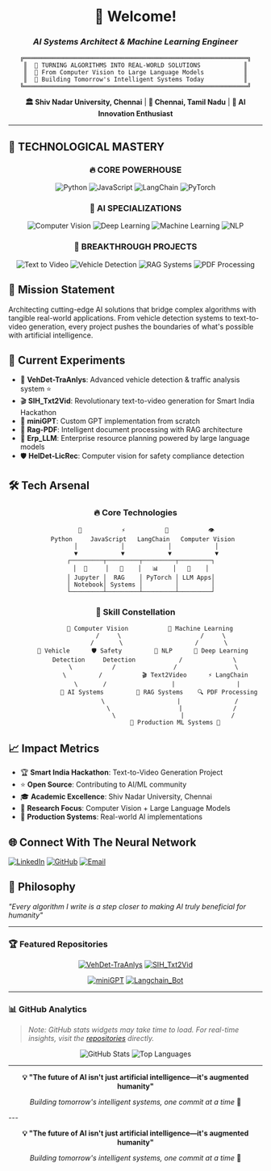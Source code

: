 <div align="center">

# 🚀 **Welcome!**
### *AI Systems Architect & Machine Learning Engineer*

```
╔══════════════════════════════════════════════════════════════╗
║  🎯 TURNING ALGORITHMS INTO REAL-WORLD SOLUTIONS            ║
║  🧠 From Computer Vision to Large Language Models           ║
║  🌟 Building Tomorrow's Intelligent Systems Today           ║
╚══════════════════════════════════════════════════════════════╝
```


</div>

<div align="center">
  
**🏛️ Shiv Nadar University, Chennai** | **📍 Chennai, Tamil Nadu** | **🚀 AI Innovation Enthusiast**

</div>

---

## 🎨 **TECHNOLOGICAL MASTERY**

<div align="center">

### 🔥 **CORE POWERHOUSE**
![Python](https://img.shields.io/badge/Python-FFD43B?style=for-the-badge&logo=python&logoColor=blue) ![JavaScript](https://img.shields.io/badge/JavaScript-F7DF1E?style=for-the-badge&logo=javascript&logoColor=black) ![LangChain](https://img.shields.io/badge/LangChain-1C3C3C?style=for-the-badge&logo=langchain&logoColor=white) ![PyTorch](https://img.shields.io/badge/PyTorch-EE4C2C?style=for-the-badge&logo=pytorch&logoColor=white)

### 🧠 **AI SPECIALIZATIONS**
![Computer Vision](https://img.shields.io/badge/Computer_Vision-FF6B6B?style=for-the-badge&logo=opencv&logoColor=white) ![Deep Learning](https://img.shields.io/badge/Deep_Learning-4ECDC4?style=for-the-badge&logo=tensorflow&logoColor=white) ![Machine Learning](https://img.shields.io/badge/Machine_Learning-45B7D1?style=for-the-badge&logo=scikit-learn&logoColor=white) ![NLP](https://img.shields.io/badge/NLP-96CEB4?style=for-the-badge&logo=spacy&logoColor=white)

### 🚀 **BREAKTHROUGH PROJECTS**
![Text to Video](https://img.shields.io/badge/Text_to_Video-FF9F43?style=for-the-badge&logo=video&logoColor=white) ![Vehicle Detection](https://img.shields.io/badge/Vehicle_Detection-6C5CE7?style=for-the-badge&logo=car&logoColor=white) ![RAG Systems](https://img.shields.io/badge/RAG_Systems-FD79A8?style=for-the-badge&logo=database&logoColor=white) ![PDF Processing](https://img.shields.io/badge/PDF_Processing-00B894?style=for-the-badge&logo=adobe&logoColor=white)

</div>

## 🎯 Mission Statement
Architecting cutting-edge AI solutions that bridge complex algorithms with tangible real-world applications. From vehicle detection systems to text-to-video generation, every project pushes the boundaries of what's possible with artificial intelligence.

## 🔬 Current Experiments
- 🚗 **VehDet-TraAnlys**: Advanced vehicle detection & traffic analysis system ⭐
- 🎬 **SIH_Txt2Vid**: Revolutionary text-to-video generation for Smart India Hackathon
- 🤖 **miniGPT**: Custom GPT implementation from scratch
- 📄 **Rag-PDF**: Intelligent document processing with RAG architecture
- 🏢 **Erp_LLM**: Enterprise resource planning powered by large language models
- 🛡️ **HelDet-LicRec**: Computer vision for safety compliance detection

## 🛠️ Tech Arsenal

<div align="center">

### 🔥 Core Technologies
```
      🐍           ⚡           🧠           👁️
    Python     JavaScript   LangChain   Computer Vision
      │            │            │            │
      ▼            ▼            ▼            ▼
   ┌─────────┬─────────┬─────────┬─────────┐
   │  🔬     │   🎯    │   📊    │   🚀    │
   │ Jupyter │  RAG    │ PyTorch │ LLM Apps│
   │ Notebook│ Systems │         │         │
   └─────────┴─────────┴─────────┴─────────┘
```

</div>

<div align="center">

### 💫 Skill Constellation

```
        🎨 Computer Vision           🤖 Machine Learning
              /     \                      /     \
             /       \                    /       \
    🚗 Vehicle      🛡️ Safety         📝 NLP      🧮 Deep Learning
     Detection     Detection            /              \
          \           /                /                \
           \         /           🎬 Text2Video      ⚡ LangChain
            \       /                  |                 |
             🎯 AI Systems         📄 RAG Systems    🔍 PDF Processing
                   \                    |               /
                    \                   |              /
                     \                  |             /
                      🚀 Production ML Systems 🚀
```

</div>

## 📈 Impact Metrics
- 🏆 **Smart India Hackathon**: Text-to-Video Generation Project
- ⭐ **Open Source**: Contributing to AI/ML community
- 🎓 **Academic Excellence**: Shiv Nadar University, Chennai
- 🔬 **Research Focus**: Computer Vision + Large Language Models
- 🚀 **Production Systems**: Real-world AI implementations

## 🌐 Connect With The Neural Network
[![LinkedIn](https://img.shields.io/badge/LinkedIn-0077B5?style=for-the-badge&logo=linkedin&logoColor=white)](https://www.linkedin.com/in/deepak-thirukkumaran-758598232/)
[![GitHub](https://img.shields.io/badge/GitHub-181717?style=for-the-badge&logo=github&logoColor=white)](https://github.com/ThiruDeepak2311)
[![Email](https://img.shields.io/badge/Email-D14836?style=for-the-badge&logo=gmail&logoColor=white)](mailto:thirudeepak2311@gmail.com)

## 💭 Philosophy
*"Every algorithm I write is a step closer to making AI truly beneficial for humanity"*

---

### 🏆 Featured Repositories
<div align="center">

[![VehDet-TraAnlys](https://github-readme-stats.vercel.app/api/pin/?username=ThiruDeepak2311&repo=VehDet-TraAnlys&theme=tokyonight)](https://github.com/ThiruDeepak2311/VehDet-TraAnlys)
[![SIH_Txt2Vid](https://github-readme-stats.vercel.app/api/pin/?username=ThiruDeepak2311&repo=SIH_Txt2Vid&theme=tokyonight)](https://github.com/ThiruDeepak2311/SIH_Txt2Vid)

[![miniGPT](https://github-readme-stats.vercel.app/api/pin/?username=ThiruDeepak2311&repo=miniGPT&theme=tokyonight)](https://github.com/ThiruDeepak2311/miniGPT)
[![Langchain_Bot](https://github-readme-stats.vercel.app/api/pin/?username=ThiruDeepak2311&repo=Langchain_Bot&theme=tokyonight)](https://github.com/ThiruDeepak2311/Langchain_Bot)

</div>

---

### 📊 GitHub Analytics
> *Note: GitHub stats widgets may take time to load. For real-time insights, visit the [repositories](https://github.com/ThiruDeepak2311?tab=repositories) directly.*

<div align="center">

![GitHub Stats](https://github-readme-stats.vercel.app/api?username=ThiruDeepak2311&show_icons=true&theme=tokyonight&hide_border=true&count_private=true)
![Top Languages](https://github-readme-stats.vercel.app/api/top-langs/?username=ThiruDeepak2311&layout=compact&theme=tokyonight&hide_border=true)

</div>

---

<div align="center">
  
**💡 "The future of AI isn't just artificial intelligence—it's augmented humanity"**

*Building tomorrow's intelligent systems, one commit at a time* 🚀

</div>
---

<div align="center">
  
**💡 "The future of AI isn't just artificial intelligence—it's augmented humanity"**

*Building tomorrow's intelligent systems, one commit at a time* 🚀

</div>
